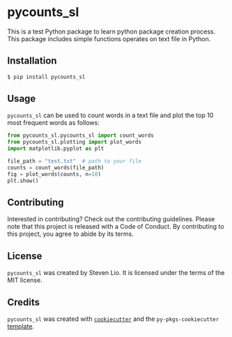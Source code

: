 # pycounts_sl

This is a test Python package to learn python package creation process. This package includes simple functions operates on text file in Python.

## Installation

```bash
$ pip install pycounts_sl
```

## Usage

`pycounts_sl` can be used to count words in a text file and plot the top 10 most frequent words
as follows:

```python
from pycounts_sl.pycounts_sl import count_words
from pycounts_sl.plotting import plot_words
import matplotlib.pyplot as plt

file_path = "test.txt"  # path to your file
counts = count_words(file_path)
fig = plot_words(counts, n=10)
plt.show()
```

## Contributing

Interested in contributing? Check out the contributing guidelines. 
Please note that this project is released with a Code of Conduct. 
By contributing to this project, you agree to abide by its terms.

## License

`pycounts_sl` was created by Steven Lio. It is licensed under the terms
of the MIT license.

## Credits

`pycounts_sl` was created with [`cookiecutter`](https://cookiecutter.readthedocs.io/en/latest/) and the `py-pkgs-cookiecutter` [template](https://github.com/py-pkgs/py-pkgs-cookiecutter).
